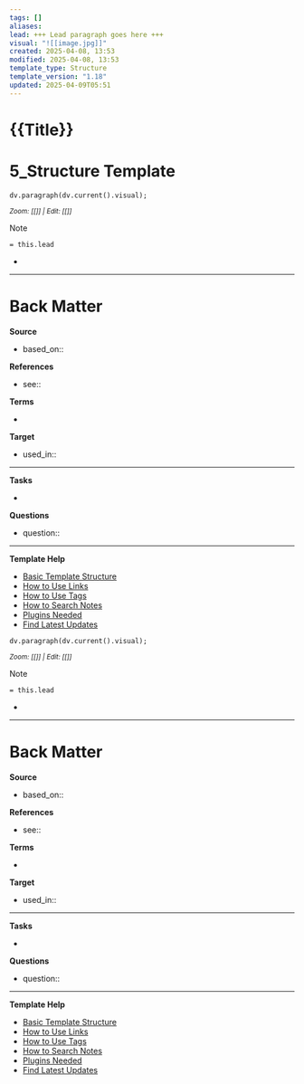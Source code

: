 ```yaml
---
tags: []
aliases: 
lead: +++ Lead paragraph goes here +++
visual: "![[image.jpg]]"
created: 2025-04-08, 13:53
modified: 2025-04-08, 13:53
template_type: Structure
template_version: "1.18"
updated: 2025-04-09T05:51
---
```

<!--  See "Template Help" below for using properties -->

# {{Title}}
<!--  Clear and descriptive title --><!--  See "Template Help" below for using properties -->

# 5_Structure Template
<!--  Clear and descriptive title -->

<!-- Visual or sketchnote if available -->

```dataviewjs 
dv.paragraph(dv.current().visual);
```
<small>_Zoom: [[]] | Edit: [[]]_</small>

<!--  Summarized structure from "lead"-key  in properties section -->

> [!Note]
> `= this.lead`

<!-- Main STRUCTURE of my content -->
- 




---
# Back Matter

**Source**
<!-- Always keep a link to the source- --> 
- based_on::

**References**
<!-- Links to pages not referenced in the content. see: [[related note]] because <reason> -->
- see:: 

**Terms**
<!-- Links to definition pages. -->
- 

**Target**
<!-- Link to project note or externaly published content. -->
- used_in::

---
**Tasks**
<!-- What remains to be done with this note? --> 
- 

**Questions**
<!-- What remains for you to consider? --> 
- question::

---
**Template Help**
<!-- Links to external help pages on GitHub. -->
- [Basic Template Structure](https://github.com/groepl/Obsidian-Templates#basic-template-structure)
- [How to Use Links](https://github.com/groepl/Obsidian-Templates#how-to-use-links)
- [How to Use Tags](https://github.com/groepl/Obsidian-Templates#how-to-use-tags)
- [How to Search Notes](https://github.com/groepl/Obsidian-Templates#how-to-search-notes)
- [Plugins Needed](https://github.com/groepl/Obsidian-Templates#obsidian-plugins-needed)
- [Find Latest Updates](https://github.com/groepl/Obsidian-Templates)

<!-- Visual or sketchnote if available -->

```dataviewjs 
dv.paragraph(dv.current().visual);
```
<small>_Zoom: [[]] | Edit: [[]]_</small>

<!--  Summarized structure from "lead"-key  in properties section -->

> [!Note]
> `= this.lead`

<!-- Main STRUCTURE of my content -->
- 




---
# Back Matter

**Source**
<!-- Always keep a link to the source- --> 
- based_on::

**References**
<!-- Links to pages not referenced in the content. see: [[related note]] because <reason> -->
- see:: 

**Terms**
<!-- Links to definition pages. -->
- 

**Target**
<!-- Link to project note or externaly published content. -->
- used_in::

---
**Tasks**
<!-- What remains to be done with this note? --> 
- 

**Questions**
<!-- What remains for you to consider? --> 
- question::

---
**Template Help**
<!-- Links to external help pages on GitHub. -->
- [Basic Template Structure](https://github.com/groepl/Obsidian-Templates#basic-template-structure)
- [How to Use Links](https://github.com/groepl/Obsidian-Templates#how-to-use-links)
- [How to Use Tags](https://github.com/groepl/Obsidian-Templates#how-to-use-tags)
- [How to Search Notes](https://github.com/groepl/Obsidian-Templates#how-to-search-notes)
- [Plugins Needed](https://github.com/groepl/Obsidian-Templates#obsidian-plugins-needed)
- [Find Latest Updates](https://github.com/groepl/Obsidian-Templates)
